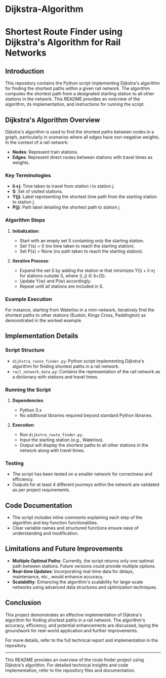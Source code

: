 # Dijkstra-Algorithm

# Shortest Route Finder using Dijkstra's Algorithm for Rail Networks

## Introduction

This repository contains the Python script implementing Dijkstra's algorithm for finding the shortest paths within a given rail network. The algorithm computes the shortest path from a designated starting station to all other stations in the network. This README provides an overview of the algorithm, its implementation, and instructions for running the script.

## Dijkstra's Algorithm Overview

Dijkstra's algorithm is used to find the shortest paths between nodes in a graph, particularly in scenarios where all edges have non-negative weights. In the context of a rail network:
- **Nodes**: Represent train stations.
- **Edges**: Represent direct routes between stations with travel times as weights.

### Key Terminologies
- **li→j**: Time taken to travel from station i to station j.
- **S**: Set of visited stations.
- **Y(j)**: Label representing the shortest time path from the starting station to station j.
- **P(j)**: Path label detailing the shortest path to station j.

### Algorithm Steps
1. **Initialization**:
   - Start with an empty set S containing only the starting station.
   - Set Y(s) = 0 (no time taken to reach the starting station).
   - Set P(s) = None (no path taken to reach the starting station).

2. **Iterative Process**:
   - Expand the set S by adding the station w that minimizes Y(i) + li→j for stations outside S, where (i, j) ∈ δ+(S).
   - Update Y(w) and P(w) accordingly.
   - Repeat until all stations are included in S.

### Example Execution
For instance, starting from Waterloo in a mini-network, iteratively find the shortest paths to other stations (Euston, Kings Cross, Paddington) as demonstrated in the worked example.

## Implementation Details

### Script Structure
- `dijkstra_route_finder.py`: Python script implementing Dijkstra's algorithm for finding shortest paths in a rail network.
- `rail_network_data.py`: Contains the representation of the rail network as a dictionary with stations and travel times.

### Running the Script
1. **Dependencies**:
   - Python 3.x
   - No additional libraries required beyond standard Python libraries.

2. **Execution**:
   - Run `dijkstra_route_finder.py`.
   - Input the starting station (e.g., Waterloo).
   - Output will display the shortest paths to all other stations in the network along with travel times.

### Testing
- The script has been tested on a smaller network for correctness and efficiency.
- Outputs for at least 4 different journeys within the network are validated as per project requirements.

## Code Documentation
- The script includes inline comments explaining each step of the algorithm and key function functionalities.
- Clear variable names and structured functions ensure ease of understanding and modification.

## Limitations and Future Improvements
- **Multiple Optimal Paths**: Currently, the script returns only one optimal path between stations. Future versions could provide multiple options.
- **Real-time Updates**: Incorporating real-time data for delays, maintenance, etc., would enhance accuracy.
- **Scalability**: Enhancing the algorithm's scalability for large-scale networks using advanced data structures and optimization techniques.

## Conclusion
This project demonstrates an effective implementation of Dijkstra's algorithm for finding shortest paths in a rail network. The algorithm's accuracy, efficiency, and potential enhancements are discussed, laying the groundwork for real-world application and further improvements.

For more details, refer to the full technical report and implementation in the repository.

---

This README provides an overview of the route finder project using Dijkstra's algorithm. For detailed technical insights and code implementation, refer to the repository files and documentation.
